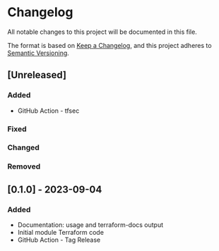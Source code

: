 # Changelog

All notable changes to this project will be documented in this file.

The format is based on [Keep a Changelog](https://keepachangelog.com/en/1.0.0/),
and this project adheres to [Semantic Versioning](https://semver.org/spec/v2.0.0.html).

## [Unreleased]

### Added
- GitHub Action - tfsec

### Fixed

### Changed

### Removed


## [0.1.0] - 2023-09-04

### Added
- Documentation: usage and terraform-docs output
- Initial module Terraform code
- GitHub Action - Tag Release

